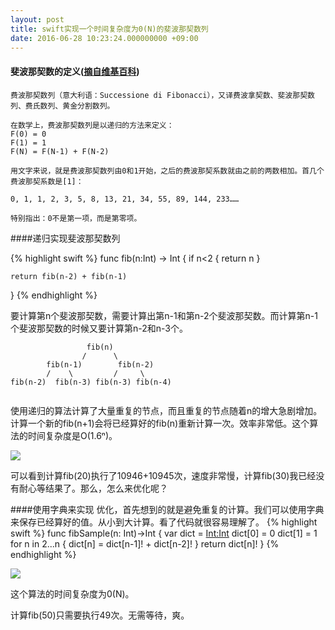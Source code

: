```yaml
---
layout: post
title: swift实现一个时间复杂度为0(N)的斐波那契数列
date: 2016-06-28 10:23:24.000000000 +09:00
---
```


#### 斐波那契数的定义([摘自维基百科](https://zh.wikipedia.org/wiki/%E6%96%90%E6%B3%A2%E9%82%A3%E5%A5%91%E6%95%B0%E5%88%97))
```
费波那契数列（意大利语：Successione di Fibonacci），又译费波拿契数、斐波那契数列、费氏数列、黄金分割数列。

在数学上，费波那契数列是以递归的方法来定义：
F(0) = 0
F(1) = 1
F(N) = F(N-1) + F(N-2)

用文字来说，就是费波那契数列由0和1开始，之后的费波那契系数就由之前的两数相加。首几个费波那契系数是[1]：

0, 1, 1, 2, 3, 5, 8, 13, 21, 34, 55, 89, 144, 233……

特别指出：0不是第一项，而是第零项。
```

####递归实现斐波那契数列

{% highlight swift %}
func fib(n:Int) -> Int
{
    if n<2
    {
        return n
    }
    
    return fib(n-2) + fib(n-1)
}
{% endhighlight %}


要计算第n个斐波那契数，需要计算出第n-1和第n-2个斐波那契数。而计算第n-1个斐波那契数的时候又要计算第n-2和n-3个。


```
		         fib(n)
		        /      \
	    fib(n-1)	    fib(n-2)
        /    \         /     \
fib(n-2)  fib(n-3) fib(n-3) fib(n-4)
  
```
使用递归的算法计算了大量重复的节点，而且重复的节点随着n的增大急剧增加。计算一个新的fib(n+1)会将已经算好的fib(n)重新计算一次。效率非常低。这个算法的时间复杂度是O(1.6ⁿ)。


![](https://raw.githubusercontent.com/imphila/imphila.github.io/master/assets/blogresource/fib20.png)

可以看到计算fib(20)执行了10946+10945次，速度非常慢，计算fib(30)我已经没有耐心等结果了。那么，怎么来优化呢？


####使用字典来实现
优化，首先想到的就是避免重复的计算。我们可以使用字典来保存已经算好的值。从小到大计算。看了代码就很容易理解了。
{% highlight swift %}
func fibSample(n: Int)->Int
{
    var dict = [Int:Int]()
    dict[0] = 0
    dict[1] = 1
    for n in 2...n
    {
        dict[n] = dict[n-1]! + dict[n-2]!
    }
    return dict[n]!
}
{% endhighlight %}

![](https://raw.githubusercontent.com/imphila/imphila.github.io/master/assets/blogresource/fibSample50.png)

这个算法的时间复杂度为0(N)。

计算fib(50)只需要执行49次。无需等待，爽。


